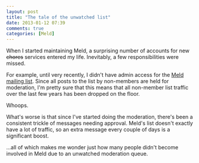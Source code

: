 ```yaml
---
layout: post
title: "The tale of the unwatched list"
date: 2013-01-12 07:39
comments: true
categories: [Meld]
---
```


When I started maintaining Meld, a surprising number of accounts for new
<strike>chores</strike> services entered my life. Inevitably, a few
responsibilities were missed.

For example, until very recently, I didn't have admin access for the
[Meld mailing list](https://mail.gnome.org/mailman/listinfo/meld-list).
Since all posts to the list by non-members are held for moderation, I'm pretty
sure that this means that all non-member list traffic over the last few years
has been dropped on the floor.

Whoops.

What's worse is that since I've started doing the moderation, there's been
a consistent trickle of messages needing approval. Meld's list doesn't exactly
have a lot of traffic, so an extra message every couple of days is a
significant boost.

...all of which makes me wonder just how many people didn't become involved
in Meld due to an unwatched moderation queue.
